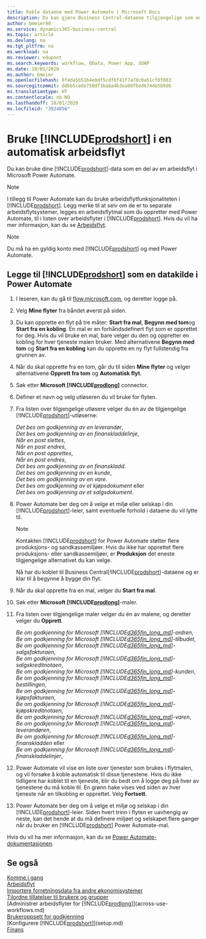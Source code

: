 ```yaml
---
title: Koble dataene med Power Automate | Microsoft Docs
description: Du kan gjøre Business Central-dataene tilgjengelige som en datakilde og angi en OData-URL-adresse til webtjenestene dine for å utvikle automatisk arbeidsflyt.
author: bmeier90
ms.service: dynamics365-business-central
ms.topic: article
ms.devlang: na
ms.tgt_pltfrm: na
ms.workload: na
ms.reviewer: edupont
ms.search.keywords: workflow, OData, Power App, SOAP
ms.date: 10/01/2020
ms.author: bmeier
ms.openlocfilehash: 8f4da5b51b4e0df5cdf6f41f7a78c0a51cf0f083
ms.sourcegitcommit: ddbb5cede750df1baba4b3eab8fbed6744b5b9d6
ms.translationtype: HT
ms.contentlocale: nb-NO
ms.lasthandoff: 10/01/2020
ms.locfileid: "3924856"
---
```

# <a name="using-prodshort-in-an-automated-workflow"></a>Bruke [!INCLUDE[prodshort](includes/prodshort.md)] i en automatisk arbeidsflyt

Du kan bruke dine [!INCLUDE[prodshort](includes/prodshort.md)]-data som en del av en arbeidsflyt i Microsoft Power Automate.

> [!NOTE]
> I tillegg til Power Automate kan du bruke arbeidsflytfunksjonaliteten i [!INCLUDE[prodshort](includes/prodshort.md)]. Legg merke til at selv om de er to separate arbeidsflytsystemer, legges en arbeidsflytmal som du oppretter med Power Automate, til i listen over arbeidsflyter i [!INCLUDE[prodshort](includes/prodshort.md)]. Hvis du vil ha mer informasjon, kan du se [Arbeidsflyt](across-workflow.md).  

> [!NOTE]  
> Du må ha en gyldig konto med [!INCLUDE[prodshort](includes/prodshort.md)] og med Power Automate.  

## <a name="to-add-prodshort-as-a-data-source-in-power-automate"></a>Legge til [!INCLUDE[prodshort](includes/prodshort.md)] som en datakilde i Power Automate

1. I leseren, kan du gå til [flow.microsoft.com](https://flow.microsoft.com), og deretter logge på.
2. Velg **Mine flyter** fra båndet øverst på siden.
3. Du kan opprette en flyt på tre måter: **Start fra mal**, **Begynn med tom**og **Start fra en kobling**. En mal er en forhåndsdefinert flyt som er opprettet for deg. Hvis du vil bruke en mal, bare velger du den og oppretter en kobling for hver tjeneste malen bruker. Med alternativene **Begynn med tom** og **Start fra en kobling** kan du opprette en ny flyt fullstendig fra grunnen av.
4. Når du skal opprette fra en tom, går du til siden **Mine flyter** og velger alternativene **Opprett fra tom** og **Automatisk flyt**.
5. Søk etter **Microsoft [!INCLUDE[prodlong](includes/prodlong.md)]** connector.
6. Definer et navn og velg utløseren du vil bruke for flyten.
7. Fra listen over tilgjengelige utløsere velger du én av de tilgjengelige [!INCLUDE[prodshort](includes/prodshort.md)]-utløserne:  

    *Det bes om godkjenning av en leverandør*,  
    *Det bes om godkjenning av en finanskladdelinje*,  
    *Når en post slettes*,  
    *Når en post endres*,  
    *Når en post opprettes*,  
    *Når en post endres*,  
    *Det bes om godkjenning av en finanskladd*.  
    *Det bes om godkjenning av en kunde*,  
    *Det bes om godkjenning av en vare*.  
    *Det bes om godkjenning av et kjøpsdokument* eller  
    *Det bes om godkjenning av et salgsdokument*.

8. Power Automate ber deg om å velge et miljø eller selskap i din [!INCLUDE[prodshort](includes/prodshort.md)]-leier, samt eventuelle forhold i dataene du vil lytte til.

    > [!NOTE]
    > Kontakten [!INCLUDE[prodshort](includes/prodshort.md)] for Power Automate støtter flere produksjons- og sandkassemiljøer. Hvis du ikke har opprettet flere produksjons- eller sandkassemiljøer, er **Produksjon** det eneste tilgjengelige alternativet du kan velge.  

    Nå har du koblet til Business Central[!INCLUDE[prodshort](includes/prodshort.md)]-dataene og er klar til å begynne å bygge din flyt.

9. Når du skal opprette fra en mal, velger du **Start fra mal**.
10. Søk etter **Microsoft [!INCLUDE[prodlong](includes/prodlong.md)]**-maler.
11. Fra listen over tilgjengelige maler velger du én av malene, og deretter velger du **Opprett**.  

    *Be om godkjenning for Microsoft [!INCLUDE[d365fin_long_md](includes/d365fin_long_md.md)]-ordren*,  
    *Be om godkjenning for Microsoft [!INCLUDE[d365fin_long_md](includes/d365fin_long_md.md)]-tilbudet*,  
    *Be om godkjenning for Microsoft [!INCLUDE[d365fin_long_md](includes/d365fin_long_md.md)]-salgsfakturaen*,  
    *Be om godkjenning for Microsoft [!INCLUDE[d365fin_long_md](includes/d365fin_long_md.md)]-salgskreditnotaen*,  
    *Be om godkjenning for Microsoft [!INCLUDE[d365fin_long_md](includes/d365fin_long_md.md)]-kunden*,  
    *Be om godkjenning for Microsoft [!INCLUDE[d365fin_long_md](includes/d365fin_long_md.md)]-bestillingen*,  
    *Be om godkjenning for Microsoft [!INCLUDE[d365fin_long_md](includes/d365fin_long_md.md)]-kjøpsfakturaen*,  
    *Be om godkjenning for Microsoft [!INCLUDE[d365fin_long_md](includes/d365fin_long_md.md)]-kjøpskreditnotaen*,  
    *Be om godkjenning for Microsoft [!INCLUDE[d365fin_long_md](includes/d365fin_long_md.md)]-varen*,  
    *Be om godkjenning for Microsoft [!INCLUDE[d365fin_long_md](includes/d365fin_long_md.md)]-leverandøren*,  
    *Be om godkjenning for Microsoft [!INCLUDE[d365fin_long_md](includes/d365fin_long_md.md)]-finanskladden* eller    
    *Be om godkjenning for Microsoft [!INCLUDE[d365fin_long_md](includes/d365fin_long_md.md)]-finanskladdelinjer*,  
12. Power Automate vil vise en liste over tjenester som brukes i flytmalen, og vil forsøke å koble automatisk til disse tjenestene. Hvis du ikke tidligere har koblet til en tjeneste, blir du bedt om å logge deg på hver av tjenestene du må koble til. En grønn hake vises ved siden av hver tjeneste når en tilkobling er opprettet. Velg **Fortsett**.
13. Power Automate ber deg om å velge et miljø og selskap i din [!INCLUDE[prodshort](includes/prodshort.md)]-leier. Siden hvert trinn i flyten er uavhengig av neste, kan det hende at du må definere miljøet og selskapet flere ganger når du bruker en [!INCLUDE[prodshort](includes/prodshort.md)] Power Automate-mal.

Hvis du vil ha mer informasjon, kan du se [Power Automate-dokumentasjonen](/power-automate/getting-started).

## <a name="see-also"></a>Se også

[Komme i gang](product-get-started.md)  
[Arbeidsflyt](across-workflow.md)  
[Importere forretningsdata fra andre økonomisystemer](across-import-data-configuration-packages.md)  
[Tilordne tillatelser til brukere og grupper](ui-define-granular-permissions.md)  
[Administrer arbeidsflyter for [!INCLUDE[prodlong](includes/prodlong.md)]](across-use-workflows.md)  
[Brukeroppsett for godkjenning](across-how-to-set-up-approval-users.md)  
[Konfigurere [!INCLUDE[prodshort](includes/prodshort.md)]](setup.md)  
[Finans](finance.md)  
